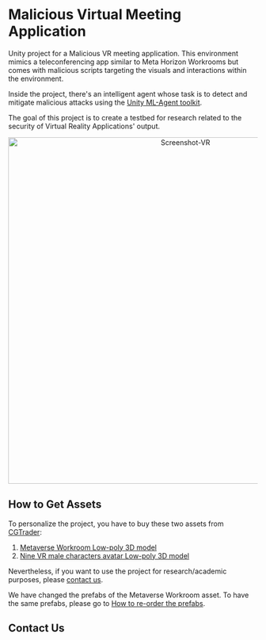 # Malicious Virtual Meeting Application

Unity project for a Malicious VR meeting application. This environment mimics a teleconferencing app similar to Meta Horizon Workrooms but comes with malicious scripts targeting the visuals and interactions within the environment. 

Inside the project, there's an intelligent agent whose task is to detect and mitigate malicious attacks using the [Unity ML-Agent toolkit](https://github.com/Unity-Technologies/ml-agents).

The goal of this project is to create a testbed for research related to the security of Virtual Reality Applications' output.
<div align="center">
<img width="700" alt="Screenshot-VR" src="https://github.com/AmineAndam04/Malicious-VR-Meeting-Env/assets/49843367/b1fe5306-5a0b-47e2-8732-12e38adf65d7">
</div>


## How to Get Assets
To personalize the project, you have to buy these two assets from [CGTrader](https://www.cgtrader.com/): 
   1. [Metaverse Workroom Low-poly 3D model](https://www.cgtrader.com/3d-models/architectural/other/metaverse-workroom)
   2. [Nine VR male characters avatar Low-poly 3D model](https://www.cgtrader.com/3d-models/character/man/nine-vr-male-characters-avatar) 

Nevertheless, if you want to use the project for research/academic purposes, please [contact us](#contact-us).

We have changed the prefabs of the Metaverse Workroom asset. To have the same prefabs, please go to [How to re-order the prefabs](https://github.com/AmineAndam04/Malicious-VR-Meeting-Env/blob/main/Reorder-Prefabs-MetaWorkroom.md).

## Contact Us

